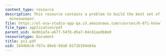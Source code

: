 ```yaml
---
content_type: resource
description: This resource contains a problem to build the best set of rules to play
  minesweeper.
file: https://ol-ocw-studio-app-qa.s3.amazonaws.com/courses/6-871-knowledge-based-applications-systems-spring-2005/1844b6c6f67a8beb9da88171b194e64a_ps1.pdf
file_type: application/pdf
parent_uid: 4e8b1afa-a677-54f8-d5a7-04c61aedb8e0
resourcetype: Document
title: ps1.pdf
uid: 1844b6c6-f67a-8beb-9da8-8171b194e64a
---
```

